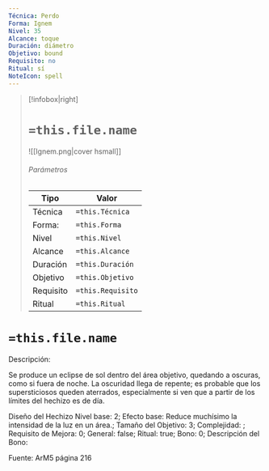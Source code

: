 ```yaml
---
Técnica: Perdo
Forma: Ignem
Nivel: 35
Alcance: toque 
Duración: diámetro  
Objetivo: bound
Requisito: no
Ritual: sí
NoteIcon: spell
---
```


> [!infobox|right]
> # `=this.file.name`
> ![[Ignem.png|cover hsmall]]
> ###### Parámetros
> Tipo |  Valor |
> ---|---|
> Técnica  | `=this.Técnica`  |
> Forma: | `=this.Forma`  |
> Nivel | `=this.Nivel`  |
> Alcance | `=this.Alcance` |
> Duración | `=this.Duración` |
> Objetivo | `=this.Objetivo` |
> Requisito | `=this.Requisito` |
> Ritual | `=this.Ritual` |

# `=this.file.name`
Descripción: <p>Se produce un eclipse de sol dentro del área objetivo, quedando a oscuras, como si fuera de noche. La oscuridad llega de repente; es probable que los supersticiosos queden aterrados, especialmente si ven que a partir de los límites del hechizo es de día.</p>

Diseño del Hechizo
Nivel base: 2; Efecto base: Reduce muchísimo la intensidad de la luz en un área.;  Tamaño del Objetivo: 3; Complejidad: ; Requisito de Mejora: 0; General: false; Ritual: true; Bono: 0; Descripción del Bono: 

Fuente: ArM5 página 216
